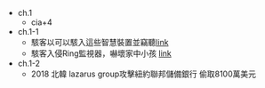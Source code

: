 - ch.1 
    - cia+4
- ch.1-1 
    - 駭客以可以駭入這些智慧裝置並竊聽[link](https://www.cnet.com/tech/mobile/these-kids-smartwatches-have-security-problems-as-simple-as-1-2-3/)
    - 駭客入侵Ring監視器，嚇壞家中小孩 [link](https://www.ithome.com.tw/news/134826)
- ch.1-2
    - 2018 北韓 lazarus group攻擊紐約聯邦儲備銀行 偷取8100萬美元